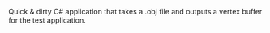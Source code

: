 Quick & dirty C# application that takes a .obj file and outputs a vertex buffer for the test application.


